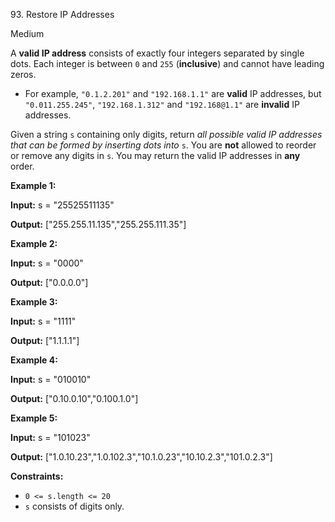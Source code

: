 ﻿93\. Restore IP Addresses

Medium

A **valid IP address** consists of exactly four integers separated by single dots. Each integer is between `0` and `255` (**inclusive**) and cannot have leading zeros.

*   For example, `"0.1.2.201"` and `"192.168.1.1"` are **valid** IP addresses, but `"0.011.255.245"`, `"192.168.1.312"` and `"192.168@1.1"` are **invalid** IP addresses.

Given a string `s` containing only digits, return _all possible valid IP addresses that can be formed by inserting dots into_ `s`. You are **not** allowed to reorder or remove any digits in `s`. You may return the valid IP addresses in **any** order.

**Example 1:**

**Input:** s = "25525511135"

**Output:** \["255.255.11.135","255.255.111.35"\] 

**Example 2:**

**Input:** s = "0000"

**Output:** \["0.0.0.0"\] 

**Example 3:**

**Input:** s = "1111"

**Output:** \["1.1.1.1"\] 

**Example 4:**

**Input:** s = "010010"

**Output:** \["0.10.0.10","0.100.1.0"\] 

**Example 5:**

**Input:** s = "101023"

**Output:** \["1.0.10.23","1.0.102.3","10.1.0.23","10.10.2.3","101.0.2.3"\] 

**Constraints:**

*   `0 <= s.length <= 20`
*   `s` consists of digits only.